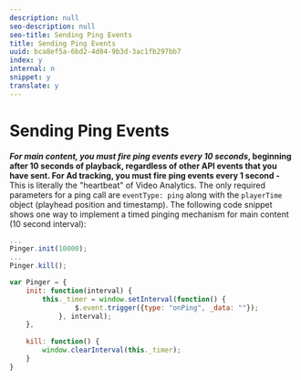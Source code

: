 ```yaml
---
description: null
seo-description: null
seo-title: Sending Ping Events
title: Sending Ping Events
uuid: bca8ef5a-6bd2-4d04-9b3d-3ac1fb297bb7
index: y
internal: n
snippet: y
translate: y
---
```


# Sending Ping Events

<a id="section_sml_4cy_lcb"></a>

***For main content, you must fire ping events every 10 seconds*, beginning after 10 seconds of playback, regardless of other API events that you have sent. For Ad tracking, you must fire ping events every 1 second -** This is literally the "heartbeat" of Video Analytics. The only required parameters for a ping call are `eventType: ping` along with the `playerTime` object (playhead position and timestamp). The following code snippet shows one way to implement a timed pinging mechanism for main content (10 second interval): 

```js
... 
Pinger.init(10000); 
... 
Pinger.kill();

var Pinger = { 
    init: function(interval) { 
        this._timer = window.setInterval(function() { 
                $.event.trigger({type: "onPing", _data: ""}); 
            }, interval); 
    }, 
     
    kill: function() { 
        window.clearInterval(this._timer); 
    } 
}
```

